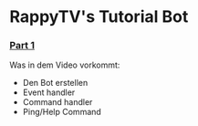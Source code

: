 # RappyTV's Tutorial Bot

### [Part 1](https://github.com/RappyBots/RappyTVs-Tutorial-Bot/releases/1)

Was in dem Video vorkommt:
- Den Bot erstellen
- Event handler
- Command handler
- Ping/Help Command